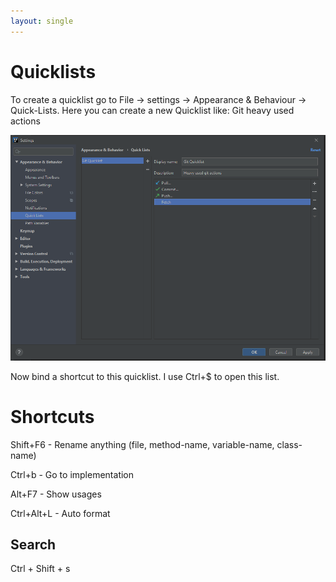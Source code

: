 ```yaml
---
layout: single
---
```


# Quicklists
To create a quicklist go to File -> settings -> Appearance & Behaviour -> Quick-Lists.
Here you can create a new Quicklist like: Git heavy used actions

![Quicklist](quicklist.PNG)

Now bind a shortcut to this quicklist. I use Ctrl+$ to open this list.

# Shortcuts
Shift+F6 - Rename anything (file, method-name, variable-name, class-name) 

Ctrl+b - Go to implementation

Alt+F7 - Show usages

Ctrl+Alt+L - Auto format

## Search
Ctrl + Shift + s 